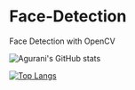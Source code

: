 # Face-Detection
Face Detection with OpenCV



![Agurani's GitHub stats](https://github-readme-stats.vercel.app/api?username=agurani&show_icons=true&theme=merko)


[![Top Langs](https://github-readme-stats.vercel.app/api/top-langs/?username=agurani&layout=compact&show_icons=true&theme=merko)](https://github.com/agurani/github-readme-stats)
